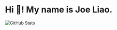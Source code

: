 # Hi 👋! My name is Joe Liao.

![GitHub Stats](https://github-readme-stats.vercel.app/api?username=0857boy&theme=omni&show_icons=true&hide_border=false&count_private=false)

